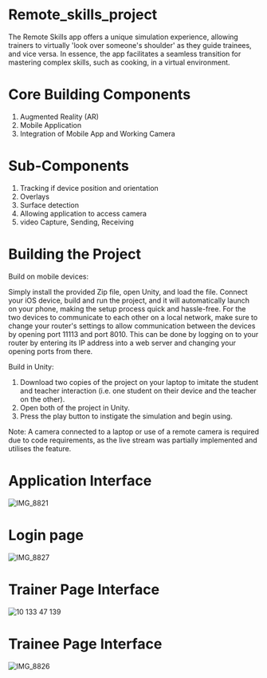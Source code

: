 # Remote_skills_project
The Remote Skills app offers a unique simulation experience, allowing trainers to virtually 'look over someone's shoulder' as they guide trainees, and vice versa. In essence, the app facilitates a seamless transition for mastering complex skills, such as cooking, in a virtual environment.


# Core Building Components
1. Augmented Reality (AR)
2. Mobile Application
3. Integration of Mobile App and Working Camera

# Sub-Components 
1. Tracking if device position and orientation
2. Overlays
3. Surface detection
4. Allowing application to access camera
5. video Capture, Sending, Receiving

   
# Building the Project
Build on mobile devices:

Simply install the provided Zip file, open Unity, and load the file. Connect your iOS device, build and run the project, and it will automatically launch on your phone, making the setup process quick and hassle-free. For the two devices to communicate to each other on a local network, make sure to change your router's settings to allow communication between the devices by opening port 11113 and port 8010. This can be done by logging on to your router by entering its IP address into a web server and changing your opening ports from there.

Build in Unity:
1)    Download two copies of the project on your laptop to imitate the student and teacher interaction (i.e. one student on their device and the teacher on the other).
2)    Open both of the project in Unity.
3)    Press the play button to instigate the simulation and begin using.

Note: A camera connected to a laptop or use of a remote camera is required due to code requirements, as the live stream was partially implemented and utilises the feature.

# Application Interface 
![IMG_8821](https://github.com/Hizam99/Remote_skills_project/assets/134905086/908c5a88-bce9-4ebd-94fb-d083092d99f7)

# Login page 
![IMG_8827](https://github.com/Hizam99/Remote_skills_project/assets/134905086/ee0258c2-b015-4344-aecd-250cbd9c7ca7)

# Trainer Page Interface
![10 133 47 139](https://github.com/Hizam99/Remote_skills_project/assets/134905086/4b1b006b-2820-47a5-a488-3fd139370e30)

# Trainee Page Interface 
![IMG_8826](https://github.com/Hizam99/Remote_skills_project/assets/134905086/34a58d1a-1483-4e06-82fb-3396be42eafa)



